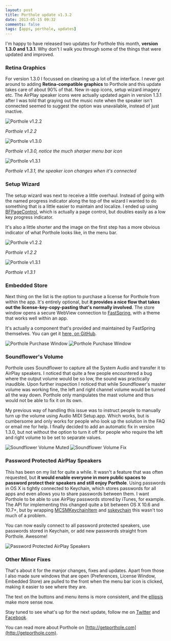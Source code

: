 ```yaml
---
layout: post
title: Porthole update v1.3.2
date: 2013-05-15 09:32
comments: false
tags: [apps, porthole, updates]
---
```


I'm happy to have released two updates for Porthole this month, **version 1.3.0 and 1.3.1**. Why don't I walk you through some of the things that were updated and improved.

<!-- more -->

### Retina Graphics

For version 1.3.0 I focussed on cleaning up a lot of the interface. I never got around to adding **Retina-compatible graphics** to Porthole and this update takes care of about 90% of that. New in-app icons, setup wizard imagery etc. The AirPlay speaker icons were actually updated again in version 1.3.1 after I was told that graying out the music note when the speaker isn't connected seemed to suggest the option was unavailable, instead of just inactive.

![Porthole v1.2.2](/assets/img/old/content/porthole-old.jpg)

*Porthole v1.2.2*

![Porthole v1.3.0](/assets/img/old/content/porthole-v130.jpg)

*Porthole v1.3.0, notice the much sharper menu bar icon*

![Porthole v1.3.1](/assets/img/old/content/porthole-v131.jpg)

*Porthole v1.3.1, the speaker icon changes when it's connected*

### Setup Wizard

The setup wizard was next to receive a little overhaul. Instead of going with the named progress indicator along the top of the wizard I wanted to do something that is a little easier to maintain and localize. I ended up using [BFPageControl](https://github.com/bfolder/BFPageControl), which is actually a page control, but doubles easily as a low key progress indicator.

It's also a little shorter and the image on the first step has a more obvious indicator of what Porthole looks like, in the menu bar.

![Porthole v1.2.2](/assets/img/old/content/porthole-setup-old.jpg)

*Porthole v1.2.2*

![Porthole v1.3.1](/assets/img/old/content/porthole-setup-v131.jpg)

*Porthole v1.3.1*

### Embedded Store

Next thing on the list is the option to purchase a license for Porthole from within the app. It's entirely optional, but **it provides a nice flow that takes out the license-key-copy-pasting that's normally involved**. The store window opens a secure WebView connection to [FastSpring](https://sites.fastspring.com/dangercove/instant/porthole), with a theme that works well within an app.

It's actually a component that's provided and maintained by FastSpring themselves. You can get it [here, on GitHub](https://github.com/FastSpring/FsprgEmbeddedStoreMac).

![Porthole Purchase Window](/assets/img/old/content/porthole-buy-1.png)
![Porthole Purchase Window](/assets/img/old/content/porthole-buy-2.png)

### Soundflower's Volume

Porthole uses Soundflower to capture all the System Audio and transfer it to AirPlay speakers. I noticed that quite a few people encountered a bug where the output volume would be so low, the sound was practically inaudible. Upon further inspection I noticed that while Soundflower's master volume was working fine, the left and right channel volume would be turned all the way down. Porthole only manipulates the mast volume and thus would not be able to fix it on its own.

My previous way of handling this issue was to instruct people to manually turn up the volume using Audio MIDI Setup.app. Which works, but is cumbersome and only works for people who look up the solution in the FAQ or email me for help. I finally decided to add an automatic fix in version 1.3.0, but not without the option to turn it off for people who require the left and right volume to be set to separate values.

![Soundflower Volume Muted](/assets/img/old/content/porthole-midi.png)
![Soundflower Volume Fix](/assets/img/old/content/porthole-soundflowerfix.png)

### Password Protected AirPlay Speakers

This has been on my list for quite a while. It wasn't a feature that was often requested, but **it would enable everyone in more public spaces to password protect their speakers and still enjoy Porthole**. Using passwords in OS X is tightly connected to Keychain, which stores passwords for all apps and even allows you to share passwords between them. I want Porthole to be able to use AirPlay passwords stored by iTunes, for example. The API for implementing this changed quite a bit between OS X 10.6 and 10.7+, but by wrapping [MCSMKeychainItem](https://github.com/ObjColumnist/MCSMKeychainItem) and [sskeychain](https://github.com/soffes/sskeychain) this wasn't too much of a problem.

You can now easily connect to all password protected speakers, use passwords stored in Keychain, or add new passwords straight from Porthole. Awesome!

![Password Protected AirPlay Speakers](/assets/img/old/content/porthole-password.png)

### Other Minor Fixes

That's about it for the manjor changes, fixes and updates. Apart from those I also made sure windows that are open (Preferences, License Window, Embedded Store) are pulled to the front when the menu bar icon is clicked, making it easier to see where they are.

The text on the buttons and menu items is more consistent, and the [ellipsis](http://ux.stackexchange.com/questions/9544/what-is-the-significance-of-the-three-dots-on-menus-and-buttons-and-how-to) make more sense now.

Stay tuned to see what's up for the next update, follow me on [Twitter](http://twitter.com/dangercove) and [Facebook](http://facebook.com/dangercove).

You can read more about Porthole on [http://getporthole.com](http://getporthole.com).
